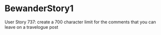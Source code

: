 # BewanderStory1
User Story 737: create a 700 character limit for the comments that you can leave on a travelogue post 
